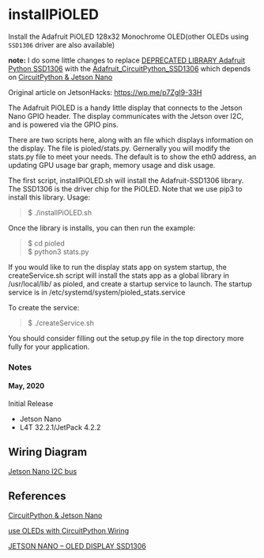 # installPiOLED
Install the Adafruit PiOLED 128x32 Monochrome OLED(other OLEDs using `SSD1306` driver are also available)

**note:**
I do some little changes to replace [DEPRECATED LIBRARY Adafruit Python SSD1306](https://github.com/adafruit/Adafruit_Python_SSD1306) with the [Adafruit_CircuitPython_SSD1306](https://github.com/adafruit/Adafruit_CircuitPython_SSD1306) which depends on [CircuitPython & Jetson Nano](https://learn.adafruit.com/circuitpython-libraries-on-linux-and-the-nvidia-jetson-nano/circuitpython-dragonboard)


Original article on JetsonHacks: https://wp.me/p7ZgI9-33H

The Adafruit PiOLED is a handy little display that connects to the Jetson Nano GPIO header. The display communicates with the Jetson over I2C, and is powered via the GPIO pins.

There are two scripts here, along with an file which displays information on the display. The file is pioled/stats.py. Gernerally you will modify the stats.py file to meet your needs. The default is to show the eth0 address, an updating GPU usage bar graph, memory usage and disk usage.

The first script, installPiOLED.sh will install the Adafruit-SSD1306 library. The SSD1306 is the driver chip for the PiOLED. Note that we use pip3 to install this library. Usage:

<blockquote>$ ./installPiOLED.sh</blockquote>

Once the library is installs, you can then run the example:

<blockquote>$ cd pioled<br>
$ python3 stats.py</blockquote>

If you would like to run the display stats app on system startup, the createService.sh script will install the stats app as a global library in /usr/local/lib/ as pioled, and create a startup service to launch. The startup service is in /etc/systemd/system/pioled_stats.service

To create the service:

<blockquote>$ ./createService.sh</blockquote>

You should consider filling out the setup.py file in the top directory more fully for your application. 
  
<h3>Notes</h3>

<h4>May, 2020</h4>
Initial Release

* Jetson Nano
* L4T 32.2.1/JetPack 4.2.2

## Wiring Diagram

[Jetson Nano I2C bus](https://custom-build-robots.com/top-story-en/jetson-nano-oled-display-ssd1306/12124?lang=en#prettyPhoto[12124]/2/)

## References

[CircuitPython & Jetson Nano](https://learn.adafruit.com/circuitpython-libraries-on-linux-and-the-nvidia-jetson-nano/circuitpython-dragonboard)

[use OLEDs with CircuitPython Wiring](https://learn.adafruit.com/monochrome-oled-breakouts/circuitpython-wiring)

[JETSON NANO – OLED DISPLAY SSD1306](https://custom-build-robots.com/top-story-en/jetson-nano-oled-display-ssd1306/12124?lang=en#prettyPhoto)